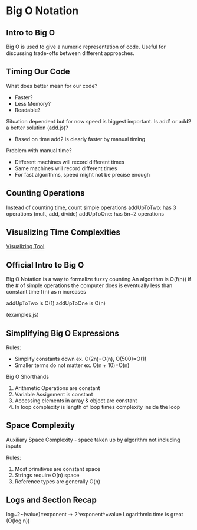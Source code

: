 # Big O Notation

## Intro to Big O
Big O is used to give a numeric representation of code.
Useful for discussing trade-offs between different approaches.

## Timing Our Code
What does better mean for our code?
- Faster?
- Less Memory?
- Readable?

Situation dependent but for now speed is biggest important.
Is add1 or add2 a better solution (add.js)?
- Based on time add2 is clearly faster by manual timing

Problem with manual time?
- Different machines will record different times
- Same machines will record different times
- For fast algorithms, speed might not be precise enough

## Counting Operations
Instead of counting time, count simple operations
addUpToTwo: has 3 operations (mult, add, divide)
addUpToOne: has 5n+2 operations

## Visualizing Time Complexities
[Visualizing Tool](https://rithmschool.github.io/function-timer-demo/)

## Official Intro to Big O
Big O Notation is a way to formalize fuzzy counting
An algorithm is O(f(n)) if the # of simple operations the computer does is eventually less than constant time f(n) as n increases

addUpToTwo is O(1)
addUpToOne is O(n)

(examples.js)

## Simplifying Big O Expressions
Rules:
- Simplify constants down ex. O(2n)=O(n), O(500)=O(1)
- Smaller terms do not matter ex. O(n + 10)=O(n)

Big O Shorthands
1. Arithmetic Operations are constant
2. Variable Assignment is constant
3. Accessing elements in array & object are constant
4. In loop complexity is length of loop times complexity inside the loop

## Space Complexity
Auxiliary Space Complexity - space taken up by algorithm not including inputs

Rules:
1. Most primitives are constant space
2. Strings require O(n) space
3. Reference types are generally O(n)

## Logs and Section Recap
log~2~(value)=exponent -> 2^exponent^=value
Logarithmic time is great (O(log n))
